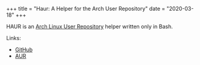 +++
title = "Haur: A Helper for the Arch User Repository"
date = "2020-03-18"
+++

HAUR is an [Arch Linux User Repository](https://aur.archlinux.org) helper written only in Bash. 

Links:
- [GitHub](https://github.com/karx1/haur)
- [AUR](https://aur.archlinux.org/packages/haur)

